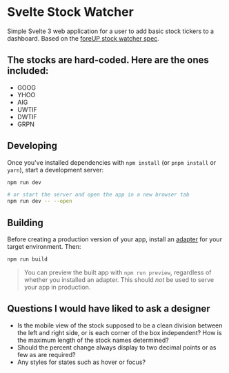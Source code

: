 # Svelte Stock Watcher
Simple Svelte 3 web application for a user to add basic stock tickers to a dashboard. Based on the [foreUP stock watcher spec](https://bitbucket.org/foreup/stock-watcher-spec/src/ed84b3f69a1a9401b28f4e5ef15f9cc5cf25c287/).

## The stocks are hard-coded. Here are the ones included:
* GOOG
* YHOO
* AIG
* UWTIF
* DWTIF
* GRPN

## Developing

Once you've installed dependencies with `npm install` (or `pnpm install` or `yarn`), start a development server:

```bash
npm run dev

# or start the server and open the app in a new browser tab
npm run dev -- --open
```

## Building

Before creating a production version of your app, install an [adapter](https://kit.svelte.dev/docs#adapters) for your target environment. Then:

```bash
npm run build
```

> You can preview the built app with `npm run preview`, regardless of whether you installed an adapter. This should _not_ be used to serve your app in production.

## Questions I would have liked to ask a designer
* Is the mobile view of the stock supposed to be a clean division between the left and right side, or is each corner of the box independent? How is the maximum length of the stock names determined?
* Should the percent change always display to two decimal points or as few as are required?
* Any styles for states such as hover or focus?
